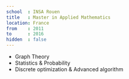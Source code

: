 ```yaml
---
school  : INSA Rouen
title   : Master in Applied Mathematics
location: France
from    : 2011
to      : 2016
hidden  : false
---
```


- Graph Theory
- Statistics & Probability
- Discrete optimization & Advanced algorithm
